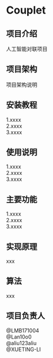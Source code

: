 # Couplet
## 项目介绍
人工智能对联项目
## 项目架构
项目架构说明
## 安装教程
1.xxxx <br>
2.xxxx <br>
3.xxxx <br>
## 使用说明
1.xxxx <br>
2.xxxx <br>
3.xxxx <br>
## 主要功能
1.xxxx <br>
2.xxxx <br>
3.xxxx <br>
## 实现原理
xxx
## 算法
xxx
## 项目负责人
@LMB171004 <br>
@Lan10o0 <br>
@aliu123aliu <br>
@XUETING-LI <br>
